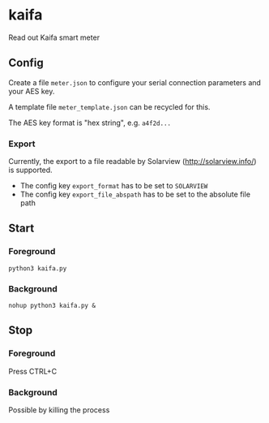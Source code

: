# kaifa
Read out Kaifa smart meter 

## Config

Create a file `meter.json` to configure your serial connection 
parameters and your AES key.

A template file `meter_template.json` can be recycled for this.

The AES key format is "hex string", e.g. `a4f2d...`

### Export

Currently, the export to a file readable by Solarview (http://solarview.info/)
is supported.

- The config key `export_format` has to be set to `SOLARVIEW`
- The config key `export_file_abspath` has to be set to the absolute file path

## Start

### Foreground

`python3 kaifa.py`

### Background

`nohup python3 kaifa.py &`

## Stop

### Foreground

Press CTRL+C

### Background

Possible by killing the process

